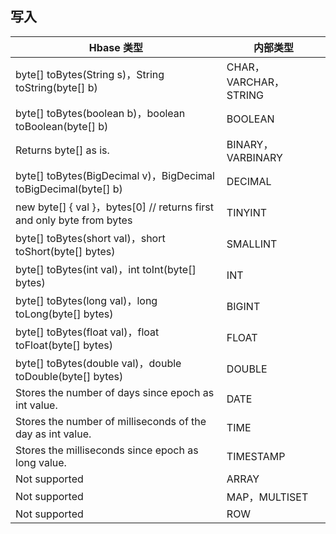 ## 写入

| Hbase 类型| 内部类型 | 
|---------|---------|
| byte[] toBytes(String s)，String toString(byte[] b)	| CHAR，VARCHAR，STRING| 
| byte[] toBytes(boolean b)，boolean toBoolean(byte[] b)	| BOOLEAN| 
| Returns byte[] as is.	| BINARY，VARBINARY| 
| byte[] toBytes(BigDecimal v)，BigDecimal toBigDecimal(byte[] b)	| DECIMAL| 
| new byte[] { val }，bytes[0] // returns first and only byte from bytes	| TINYINT| 
| byte[] toBytes(short val)，short toShort(byte[] bytes)	| SMALLINT| 
| byte[] toBytes(int val)，int toInt(byte[] bytes)	| INT| 
| byte[] toBytes(long val)，long toLong(byte[] bytes)	| BIGINT| 
| byte[] toBytes(float val)，float toFloat(byte[] bytes)	| FLOAT| 
| byte[] toBytes(double val)，double toDouble(byte[] bytes)	| DOUBLE| 
| Stores the number of days since epoch as int value.	| DATE| 
| Stores the number of milliseconds of the day as int value.	| TIME| 
| Stores the milliseconds since epoch as long value.	| TIMESTAMP| 
| Not supported	| ARRAY| 
| Not supported	| MAP，MULTISET| 
| Not supported| 	ROW| 
